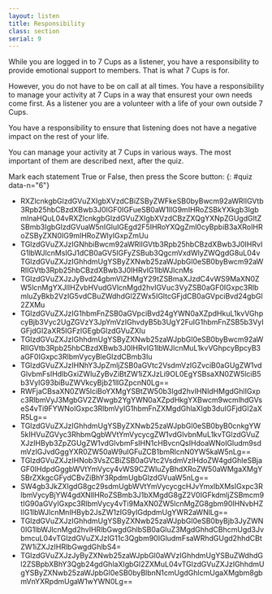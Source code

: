 ```yaml
---
layout: listen
title: Responsibility
class: section
serial: 9
---
```

While you are logged in to 7 Cups as a listener, you have a responsibility to provide emotional support to members. That is what 7 Cups is for.

However, you do not have to be on call at all times. You have a responsibility to manage your activity at 7 Cups in a way that ensurest your own needs come first. As a listener you are a volunteer with a life of your own outside 7 Cups.

You have a responsibility to ensure that listening does not have a negative impact on the rest of your life.

You can manage your activity at 7 Cups in various ways. The most important of them are described next, after the quiz.

Mark each statement True or False, then press the Score button:
{: #quiz data-n="6"}

- RXZlcnkgbGlzdGVuZXIgbXVzdCBiZSByZWFkeSB0byBwcm92aWRlIGVtb3Rpb25hbCBzdXBwb3J0IGF0IGFueSB0aW1lIG9mIHRoZSBkYXkgb3IgbmlnaHQuL04vRXZlcnkgbGlzdGVuZXIgbXVzdCBzZXQgYXNpZGUgdGltZSBmb3IgbGlzdGVuaW5nIGluIGEgd2F5IHRoYXQgZml0cyBpbiB3aXRoIHRoZSByZXN0IG9mIHRoZWlyIGxpZmUu
- TGlzdGVuZXJzIGNhbiBwcm92aWRlIGVtb3Rpb25hbCBzdXBwb3J0IHRvIG1lbWJlcnMsIGJ1dCB0aGV5IGFyZSBub3QgcmVxdWlyZWQgdG8uL04vTGlzdGVuZXJzIGhhdmUgYSByZXNwb25zaWJpbGl0eSB0byBwcm92aWRlIGVtb3Rpb25hbCBzdXBwb3J0IHRvIG1lbWJlcnMs
- TGlzdGVuZXJzJyBvd24gbmVlZHMgY29tZSBmaXJzdC4vWS9MaXN0ZW5lcnMgYXJlIHZvbHVudGVlcnMgd2hvIGVuc3VyZSB0aGF0IGxpc3RlbmluZyBkb2VzIG5vdCBuZWdhdGl2ZWx5IGltcGFjdCB0aGVpciBvd24gbGl2ZXMu
- TGlzdGVuZXJzIG1hbmFnZSB0aGVpciBvd24gYWN0aXZpdHkuL1kvVGhpcyBjb3Vyc2UgZGVzY3JpYmVzIGhvdyB5b3UgY2FuIG1hbmFnZSB5b3VyIGFjdGl2aXR5IGFzIGEgbGlzdGVuZXIu
- TGlzdGVuZXJzIGhhdmUgYSByZXNwb25zaWJpbGl0eSB0byBwcm92aWRlIGVtb3Rpb25hbCBzdXBwb3J0IHRvIG1lbWJlcnMuL1kvVGhpcyBpcyB3aGF0IGxpc3RlbmVycyBleGlzdCBmb3Iu
- TGlzdGVuZXJzIHNhY3JpZmljZSB0aGVtc2VsdmVzIGZvciB0aGUgZW1vdGlvbmFsIHdlbGxiZWluZyBvZiBtZW1iZXJzLi9OL0EgYSBsaXN0ZW5lciB5b3VyIG93biBuZWVkcyBjb21lIGZpcnN0Lg==
- RWFjaCBsaXN0ZW5lciBoYXMgYSBtZW50b3Igd2hvIHNldHMgdGhlIGxpc3RlbmVyJ3MgbGV2ZWwgb2YgYWN0aXZpdHkgYXBwcm9wcmlhdGVseS4vTi9FYWNoIGxpc3RlbmVyIG1hbmFnZXMgdGhlaXIgb3duIGFjdGl2aXR5Lg==
- TGlzdGVuZXJzIGhhdmUgYSByZXNwb25zaWJpbGl0eSB0byB0cnkgYW5kIHVuZGVyc3RhbmQgbWVtYmVycycgZW1vdGlvbnMuL1kvTGlzdGVuZXJzIHByb3ZpZGUgZW1vdGlvbmFsIHN1cHBvcnQsIHdoaWNoIGludm9sdmVzIGJvdGggYXR0ZW50aW9uIGFuZCB1bmRlcnN0YW5kaW5nLg==
- TGlzdGVuZXJzIHNob3VsZCBiZSB0aGVtc2VsdmVzIHdoZW4gdGhleSBjaGF0IHdpdGggbWVtYmVycy4vWS9CZWluZyBhdXRoZW50aWMgaXMgYSBrZXkgcGFydCBvZiBhY3RpdmUgbGlzdGVuaW5nLg==
- SW4gb3JkZXIgdG8gc29sdmUgbWVtYmVycycgcHJvYmxlbXMsIGxpc3RlbmVycyBjYW4gdXNlIHRoZSBmb3J1bXMgdG8gZ2V0IGFkdmljZSBmcm9tIG90aGVyIGxpc3RlbmVycy4vTi9MaXN0ZW5lcnMgZG8gbm90IHNvbHZlIG1lbWJlcnMnIHByb2JsZW1zIG9yIGdpdmUgYWR2aWNlLg==
- TGlzdGVuZXJzIGhhdmUgYSByZXNwb25zaWJpbGl0eSB0byBjb3JyZWN0IG1lbWJlcnMgd2hvIHRlbGwgdGhlbSB0aGluZ3MgdGhhdCBhcmUgd3JvbmcuL04vTGlzdGVuZXJzIG11c3Qgbm90IGludmFsaWRhdGUgd2hhdCBtZW1iZXJzIHRlbGwgdGhlbS4=
- TGlzdGVuZXJzJyByZXNwb25zaWJpbGl0aWVzIGhhdmUgYSBuZWdhdGl2ZSBpbXBhY3Qgb24gdGhlaXIgbGl2ZXMuL04vTGlzdGVuZXJzIGhhdmUgYSByZXNwb25zaWJpbGl0eSB0byBlbnN1cmUgdGhlcmUgaXMgbm8gbmVnYXRpdmUgaW1wYWN0Lg==
